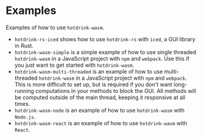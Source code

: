 # Examples

Examples of how to use `hotdrink-wasm`.

* `hotdrink-rs-iced` shows how to use `hotdrink-rs` with `iced`, a GUI library in Rust.
* `hotdrink-wasm-simple` is a simple example of how to use single threaded `hotdrink-wasm` in a JavaScript project with `npm` and `webpack`.
  Use this if you just want to get started with `hotdrink-wasm`.
* `hotdrink-wasm-multi-threaded` is an example of how to use multi-threaded `hotdrink-wasm` in a JavaScript project with `npm` and `webpack`.
  This is more difficult to set up, but is required if you don't want long-running computations in your methods to block the GUI.
  All methods will be computed outside of the main thread, keeping it responsive at all times.
* `hotdrink-wasm-node` is an example of how to use `hotdrink-wasm` with `Node.js`.
* `hotdrink-wasm-react` is an example of how to use `hotdrink-wasm` with `React`.
  